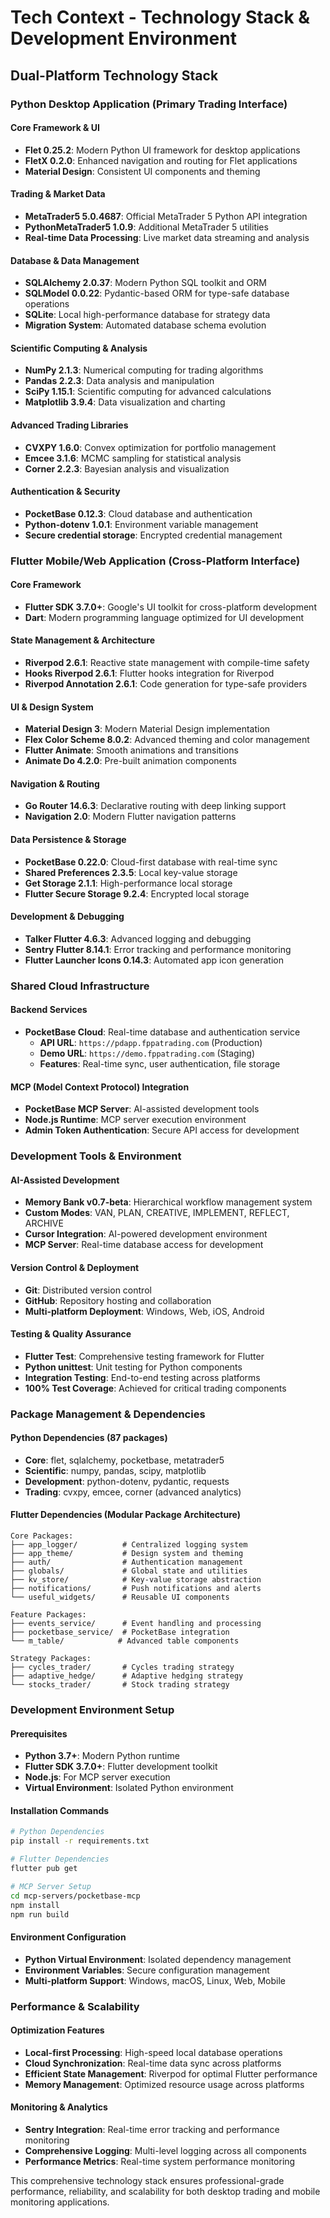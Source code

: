 # Tech Context - Technology Stack & Development Environment

## Dual-Platform Technology Stack

### Python Desktop Application (Primary Trading Interface)

#### Core Framework & UI
- **Flet 0.25.2**: Modern Python UI framework for desktop applications
- **FletX 0.2.0**: Enhanced navigation and routing for Flet applications
- **Material Design**: Consistent UI components and theming

#### Trading & Market Data
- **MetaTrader5 5.0.4687**: Official MetaTrader 5 Python API integration
- **PythonMetaTrader5 1.0.9**: Additional MetaTrader 5 utilities
- **Real-time Data Processing**: Live market data streaming and analysis

#### Database & Data Management
- **SQLAlchemy 2.0.37**: Modern Python SQL toolkit and ORM
- **SQLModel 0.0.22**: Pydantic-based ORM for type-safe database operations
- **SQLite**: Local high-performance database for strategy data
- **Migration System**: Automated database schema evolution

#### Scientific Computing & Analysis
- **NumPy 2.1.3**: Numerical computing for trading algorithms
- **Pandas 2.2.3**: Data analysis and manipulation
- **SciPy 1.15.1**: Scientific computing for advanced calculations
- **Matplotlib 3.9.4**: Data visualization and charting

#### Advanced Trading Libraries
- **CVXPY 1.6.0**: Convex optimization for portfolio management
- **Emcee 3.1.6**: MCMC sampling for statistical analysis
- **Corner 2.2.3**: Bayesian analysis and visualization

#### Authentication & Security
- **PocketBase 0.12.3**: Cloud database and authentication
- **Python-dotenv 1.0.1**: Environment variable management
- **Secure credential storage**: Encrypted credential management

### Flutter Mobile/Web Application (Cross-Platform Interface)

#### Core Framework
- **Flutter SDK 3.7.0+**: Google's UI toolkit for cross-platform development
- **Dart**: Modern programming language optimized for UI development

#### State Management & Architecture
- **Riverpod 2.6.1**: Reactive state management with compile-time safety
- **Hooks Riverpod 2.6.1**: Flutter hooks integration for Riverpod
- **Riverpod Annotation 2.6.1**: Code generation for type-safe providers

#### UI & Design System
- **Material Design 3**: Modern Material Design implementation
- **Flex Color Scheme 8.0.2**: Advanced theming and color management
- **Flutter Animate**: Smooth animations and transitions
- **Animate Do 4.2.0**: Pre-built animation components

#### Navigation & Routing
- **Go Router 14.6.3**: Declarative routing with deep linking support
- **Navigation 2.0**: Modern Flutter navigation patterns

#### Data Persistence & Storage
- **PocketBase 0.22.0**: Cloud-first database with real-time sync
- **Shared Preferences 2.3.5**: Local key-value storage
- **Get Storage 2.1.1**: High-performance local storage
- **Flutter Secure Storage 9.2.4**: Encrypted local storage

#### Development & Debugging
- **Talker Flutter 4.6.3**: Advanced logging and debugging
- **Sentry Flutter 8.14.1**: Error tracking and performance monitoring
- **Flutter Launcher Icons 0.14.3**: Automated app icon generation

### Shared Cloud Infrastructure

#### Backend Services
- **PocketBase Cloud**: Real-time database and authentication service
  - **API URL**: `https://pdapp.fppatrading.com` (Production)
  - **Demo URL**: `https://demo.fppatrading.com` (Staging)
  - **Features**: Real-time sync, user authentication, file storage

#### MCP (Model Context Protocol) Integration
- **PocketBase MCP Server**: AI-assisted development tools
- **Node.js Runtime**: MCP server execution environment
- **Admin Token Authentication**: Secure API access for development

### Development Tools & Environment

#### AI-Assisted Development
- **Memory Bank v0.7-beta**: Hierarchical workflow management system
- **Custom Modes**: VAN, PLAN, CREATIVE, IMPLEMENT, REFLECT, ARCHIVE
- **Cursor Integration**: AI-powered development environment
- **MCP Server**: Real-time database access for development

#### Version Control & Deployment
- **Git**: Distributed version control
- **GitHub**: Repository hosting and collaboration
- **Multi-platform Deployment**: Windows, Web, iOS, Android

#### Testing & Quality Assurance
- **Flutter Test**: Comprehensive testing framework for Flutter
- **Python unittest**: Unit testing for Python components
- **Integration Testing**: End-to-end testing across platforms
- **100% Test Coverage**: Achieved for critical trading components

### Package Management & Dependencies

#### Python Dependencies (87 packages)
- **Core**: flet, sqlalchemy, pocketbase, metatrader5
- **Scientific**: numpy, pandas, scipy, matplotlib
- **Development**: python-dotenv, pydantic, requests
- **Trading**: cvxpy, emcee, corner (advanced analytics)

#### Flutter Dependencies (Modular Package Architecture)
```
Core Packages:
├── app_logger/          # Centralized logging system
├── app_theme/           # Design system and theming
├── auth/                # Authentication management
├── globals/             # Global state and utilities
├── kv_store/            # Key-value storage abstraction
├── notifications/       # Push notifications and alerts
└── useful_widgets/      # Reusable UI components

Feature Packages:
├── events_service/      # Event handling and processing
├── pocketbase_service/  # PocketBase integration
└── m_table/            # Advanced table components

Strategy Packages:
├── cycles_trader/       # Cycles trading strategy
├── adaptive_hedge/      # Adaptive hedging strategy
└── stocks_trader/       # Stock trading strategy
```

### Development Environment Setup

#### Prerequisites
- **Python 3.7+**: Modern Python runtime
- **Flutter SDK 3.7.0+**: Flutter development toolkit
- **Node.js**: For MCP server execution
- **Virtual Environment**: Isolated Python environment

#### Installation Commands
```bash
# Python Dependencies
pip install -r requirements.txt

# Flutter Dependencies
flutter pub get

# MCP Server Setup
cd mcp-servers/pocketbase-mcp
npm install
npm run build
```

#### Environment Configuration
- **Python Virtual Environment**: Isolated dependency management
- **Environment Variables**: Secure configuration management
- **Multi-platform Support**: Windows, macOS, Linux, Web, Mobile

### Performance & Scalability

#### Optimization Features
- **Local-first Processing**: High-speed local database operations
- **Cloud Synchronization**: Real-time data sync across platforms
- **Efficient State Management**: Riverpod for optimal Flutter performance
- **Memory Management**: Optimized resource usage across platforms

#### Monitoring & Analytics
- **Sentry Integration**: Real-time error tracking and performance monitoring
- **Comprehensive Logging**: Multi-level logging across all components
- **Performance Metrics**: Real-time system performance monitoring

This comprehensive technology stack ensures professional-grade performance, reliability, and scalability for both desktop trading and mobile monitoring applications.
